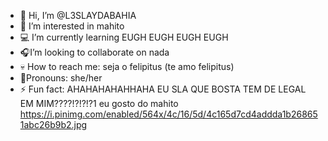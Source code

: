 - 🍻 Hi, I’m @L3SLAYDABAHIA
- 🦇 I’m interested in mahito
- 💻 I’m currently learning EUGH EUGH EUGH EUGH
- 🎧I’m looking to collaborate on nada
- 💀 How to reach me: seja o felipitus (te amo felipitus)
- 🧛Pronouns: she/her
- ⚡ Fun fact: AHAHAHAHAHHAHA EU SLA QUE BOSTA TEM DE LEGAL EM MIM????!?!?!?1 eu gosto do mahito
https://i.pinimg.com/enabled/564x/4c/16/5d/4c165d7cd4addda1b268651abc26b9b2.jpg
  

<!---
L3SLAYDABAHIA/L3SLAYDABAHIA is a ✨ special ✨ repository because its `README.md` (this file) appears on your GitHub profile.
You can click the Preview link to take a look at your changes.
--->
